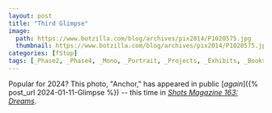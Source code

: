 ```yaml
---
layout: post
title: "Third Glimpse"
image:
  path: https://www.botzilla.com/blog/archives/pix2014/P1020575.jpg
  thumbnail: https://www.botzilla.com/blog/archives/pix2014/P1020575.jpg
categories: [fStop]
tags: [_Phase2, _Phase4, _Mono, _Portrait, _Projects, _Exhibits, _Books, _xfer]
---
```


Popular for 2024? This photo, "Anchor," has appeared in public [_again_]({% post_url 2024-01-11-Glimpse %}) -- this time in [_Shots Magazine 163: Dreams_](https://shotsmag.com/products/no-163-spring-summer-issue-2024-dreams). 



